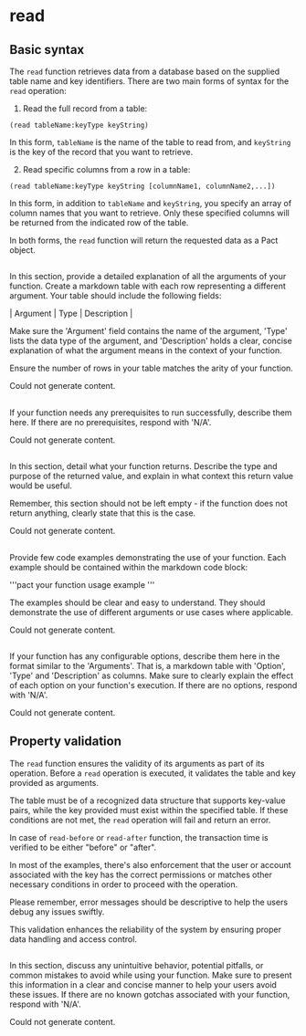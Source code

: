 # read

## Basic syntax

The `read` function retrieves data from a database based on the supplied table name and key identifiers.
There are two main forms of syntax for the `read` operation:

1. Read the full record from a table:

```pact
(read tableName:keyType keyString)
```

In this form, `tableName` is the name of the table to read from, and `keyString` is the key of the record that you want to retrieve. 

2. Read specific columns from a row in a table:

```pact
(read tableName:keyType keyString [columnName1, columnName2,...])
```

In this form, in addition to `tableName` and `keyString`, you specify an array of column names that you want to retrieve. Only these specified columns will be returned from the indicated row of the table.

In both forms, the `read` function will return the requested data as a Pact object.

## 
In this section, provide a detailed explanation of all the arguments of your function. Create a markdown table with each row representing a different argument. Your table should include the following fields:

| Argument | Type | Description |

Make sure the 'Argument' field contains the name of the argument, 'Type' lists the data type of the argument, and 'Description' holds a clear, concise explanation of what the argument means in the context of your function. 

Ensure the number of rows in your table matches the arity of your function. 


Could not generate content.
## 
If your function needs any prerequisites to run successfully, describe them here. If there are no prerequisites, respond with 'N/A'.


Could not generate content.
## 
In this section, detail what your function returns. Describe the type and purpose of the returned value, and explain in what context this return value would be useful. 

Remember, this section should not be left empty - if the function does not return anything, clearly state that this is the case.


Could not generate content.
## 
Provide few code examples demonstrating the use of your function. Each example should be contained within the markdown code block: 

'''pact
your function usage example
'''

The examples should be clear and easy to understand. They should demonstrate the use of different arguments or use cases where applicable.


Could not generate content.
## 
If your function has any configurable options, describe them here in the format similar to the 'Arguments'. That is, a markdown table with 'Option', 'Type' and 'Description' as columns. Make sure to clearly explain the effect of each option on your function's execution. If there are no options, respond with 'N/A'.


Could not generate content.
## Property validation

The `read` function ensures the validity of its arguments as part of its operation. Before a `read` operation is executed, it validates the table and key provided as arguments. 

The table must be of a recognized data structure that supports key-value pairs, while the key provided must exist within the specified table. If these conditions are not met, the `read` operation will fail and return an error.

In case of `read-before` or `read-after` function, the transaction time is verified to be either "before" or "after".

In most of the examples, there's also enforcement that the user or account associated with the key has the correct permissions or matches other necessary conditions in order to proceed with the operation. 

Please remember, error messages should be descriptive to help the users debug any issues swiftly. 

This validation enhances the reliability of the system by ensuring proper data handling and access control.

## 
In this section, discuss any unintuitive behavior, potential pitfalls, or common mistakes to avoid while using your function. Make sure to present this information in a clear and concise manner to help your users avoid these issues. If there are no known gotchas associated with your function, respond with 'N/A'.


Could not generate content.
